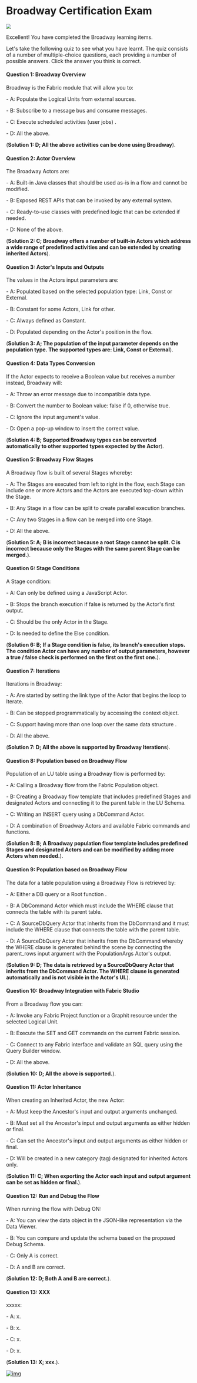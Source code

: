 # Broadway Certification Exam

<img src="images/Quiz.png" style="zoom:80%;" /> 

Excellent! You have completed the Broadway learning items.


Let's take the following quiz to see what you have learnt. The quiz consists of a number of multiple-choice questions, each providing a number of possible answers. Click the answer you think is correct. 



#### Question 1: Broadway Overview

Broadway is the Fabric module that will allow you to:


\- A:  Populate the Logical Units from external sources.


\- B:  Subscribe to a message bus and consume messages.

\- C:  Execute scheduled activities (user jobs) .

\- D:  All the above.

(**Solution 1: D; All the above activities can be done using Broadway**).



#### Question 2: Actor Overview

The Broadway Actors are:


\- A:  Built-in Java classes that should be used as-is in a flow and cannot be modified.


\- B:  Exposed REST APIs that can be invoked by any external system.

\- C:  Ready-to-use classes with predefined logic that can be extended if needed.

\- D:  None of the above.


(**Solution 2: C; Broadway offers a number of built-in Actors which address a wide range of predefined activities and can be extended by creating inherited Actors**).



#### Question 3: Actor's Inputs and Outputs

The values in the Actors input parameters are:


\- A:  Populated based on the selected population type: Link, Const or External.


\- B:  Constant for some Actors, Link for other.

\- C:  Always defined as Constant.

\- D:  Populated depending on the Actor's position in the flow.


(**Solution 3: A; The population of the input parameter depends on the population type. The supported types are:  Link, Const or External**).



#### Question 4: Data Types Conversion

If the Actor expects to receive a Boolean value but receives a number instead, Broadway will:


\- A:  Throw an error message due to incompatible data type.


\- B:  Convert the number to Boolean value: false if 0, otherwise true.

\- C:  Ignore the input argument's value.

\- D:  Open a pop-up window to insert the correct value.


(**Solution 4: B; Supported Broadway types can be converted automatically to other supported types expected by the Actor**).



#### Question 5: Broadway Flow Stages

A Broadway flow is built of several Stages whereby:


\- A:  The Stages are executed from left to right in the flow, each Stage can include one or more Actors and the Actors are executed top-down within the Stage.


\- B:  Any Stage in a flow can be split to create parallel execution branches.

\- C:  Any two Stages in a flow can be merged into one Stage.

\- D:  All the above.


(**Solution 5: A; B is incorrect because a root Stage cannot be split. C is incorrect because only the Stages with the same parent Stage can be merged.**).



#### Question 6: Stage Conditions

A Stage condition:


\- A:  Can only be defined using a JavaScript Actor.


\- B:  Stops the branch execution if false is returned by the Actor's first output.

\- C:  Should be the only Actor in the Stage.

\- D:  Is needed to define the Else condition.


(**Solution 6: B; If a Stage condition is false, its branch's execution stops. The condition Actor can have any number of output parameters, however a true / false check is performed on the first on the first one.**).



#### Question 7: Iterations

Iterations in Broadway:


\- A:  Are started by setting the link type of the Actor that begins the loop to Iterate.


\- B:  Can be stopped programmatically by accessing the context object.

\- C:  Support having more than one loop over the same data structure .

\- D:  All the above.

(**Solution 7: D; All the above is supported by Broadway Iterations**).



#### Question 8: Population based on Broadway Flow

Population of an LU table using a Broadway flow is performed by:


\- A:  Calling a Broadway flow from the Fabric Population object.


\- B:  Creating a Broadway flow template that includes predefined Stages and designated Actors and connecting it to the parent table in the LU Schema.

\- C:  Writing an INSERT query using a DbCommand Actor.

\- D:  A combination of Broadway Actors and available Fabric commands and functions.


(**Solution 8: B; A Broadway population flow template includes predefined Stages and designated Actors and can be modified by adding more Actors when needed.**).



#### Question 9: Population based on Broadway Flow

The data for a table population using a Broadway Flow is retrieved by:


\- A:  Either a DB query or a Root function .


\- B:  A DbCommand Actor which must include the WHERE clause that connects the table with its parent table.

\- C:  A SourceDbQuery Actor that inherits from the DbCommand and it must include the WHERE clause that connects the table with the parent table.

\- D:  A SourceDbQuery Actor that inherits from the DbCommand whereby the WHERE clause is generated behind the scene by connecting the parent_rows input argument with the PopulationArgs Actor's output.


(**Solution 9: D; The data is retrieved by a SourceDbQuery Actor that inherits from the DbCommand Actor. The WHERE clause is generated automatically and is not visible in the Actor's UI.**).



#### Question 10: Broadway Integration with Fabric Studio

From a Broadway flow you can:


\- A:  Invoke any Fabric Project function or a Graphit resource under the selected Logical Unit.


\- B:  Execute the SET and GET commands on the current Fabric session.

\- C:  Connect to any Fabric interface and validate an SQL query using the Query Builder window.

\- D:  All the above.

(**Solution 10: D; All the above is supported.**).



#### Question 11: Actor Inheritance

When creating an Inherited Actor, the new Actor:


\- A:  Must keep the Ancestor's input and output arguments unchanged.


\- B:  Must set all the Ancestor's input and output arguments as either hidden or final.

\- C:  Can set the Ancestor's input and output arguments as either hidden or final.

\- D:  Will be created in a new category (tag) designated for inherited Actors only.

(**Solution 11: C; When exporting the Actor each input and output argument can be set as hidden or final.**).



#### Question 12: Run and Debug the Flow

When running the flow with Debug ON:


\- A:  You can view the data object in the JSON-like representation via the Data Viewer.


\- B:  You can compare and update the schema based on the proposed Debug Schema.

\- C:  Only A is correct.

\- D:  A and B are correct.

(**Solution 12: D; Both A and B are correct.**).



#### Question 13: XXX

xxxxx:


\- A:  x.


\- B:  x.

\- C:  x.

\- D:  x.


(**Solution 13: X; xxx.**).

[![img](/articles/images/Previous.png)](XXX.md)